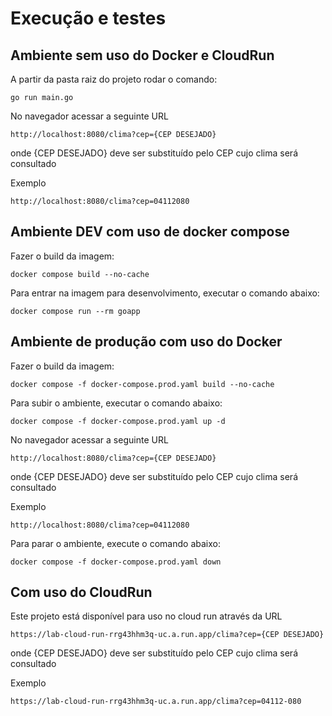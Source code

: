 # Execução e testes

## Ambiente sem uso do Docker e CloudRun
A partir da pasta raiz do projeto rodar o comando:

    go run main.go 

No navegador acessar a seguinte URL

    http://localhost:8080/clima?cep={CEP DESEJADO}

onde {CEP DESEJADO} deve ser substituído pelo CEP cujo clima será consultado

Exemplo

    http://localhost:8080/clima?cep=04112080


## Ambiente DEV com uso de docker compose
Fazer o build da imagem:

    docker compose build --no-cache

Para entrar na imagem para desenvolvimento, executar o comando abaixo:

    docker compose run --rm goapp


## Ambiente de produção com uso do Docker
Fazer o build da imagem:

    docker compose -f docker-compose.prod.yaml build --no-cache

Para subir o ambiente, executar o comando abaixo:

    docker compose -f docker-compose.prod.yaml up -d

No navegador acessar a seguinte URL

    http://localhost:8080/clima?cep={CEP DESEJADO}

onde {CEP DESEJADO} deve ser substituído pelo CEP cujo clima será consultado

Exemplo

    http://localhost:8080/clima?cep=04112080

Para parar o ambiente, execute o comando abaixo:

    docker compose -f docker-compose.prod.yaml down

## Com uso do CloudRun
Este projeto está disponível para uso no cloud run através da URL

    https://lab-cloud-run-rrg43hhm3q-uc.a.run.app/clima?cep={CEP DESEJADO}

onde {CEP DESEJADO} deve ser substituído pelo CEP cujo clima será consultado

Exemplo

    https://lab-cloud-run-rrg43hhm3q-uc.a.run.app/clima?cep=04112-080

